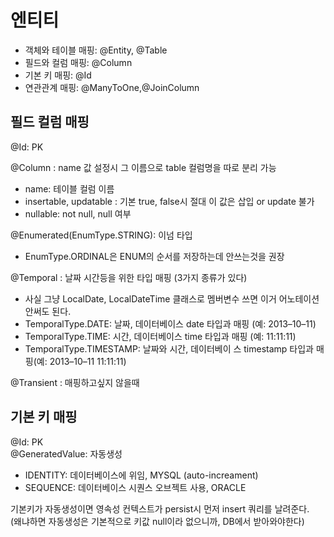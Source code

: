# 엔티티

- 객체와 테이블 매핑: @Entity, @Table
- 필드와 컬럼 매핑: @Column
- 기본 키 매핑: @Id
- 연관관계 매핑: @ManyToOne,@JoinColumn

## 필드 컬럼 매핑

@Id: PK

@Column : name 값 설정시 그 이름으로 table 컬럼명을 따로 분리 가능

- name: 테이블 컬럼 이름
- insertable, updatable : 기본 true, false시 절대 이 값은 삽입 or update 불가
- nullable: not null, null 여부

@Enumerated(EnumType.STRING): 이넘 타입

- EnumType.ORDINAL은 ENUM의 순서를 저장하는데 안쓰는것을 권장

@Temporal : 날짜 시간등을 위한 타입 매핑 (3가지 종류가 있다)

- 사실 그냥 LocalDate, LocalDateTime 클래스로 멤버변수 쓰면 이거 어노테이션 안써도 된다.
- TemporalType.DATE: 날짜, 데이터베이스 date 타입과 매핑
  (예: 2013–10–11)
- TemporalType.TIME: 시간, 데이터베이스 time 타입과 매핑
  (예: 11:11:11)
- TemporalType.TIMESTAMP: 날짜와 시간, 데이터베이 스
  timestamp 타입과 매핑(예: 2013–10–11 11:11:11)

@Transient : 매핑하고싶지 않을때

## 기본 키 매핑

@Id: PK  
@GeneratedValue: 자동생성

- IDENTITY: 데이터베이스에 위임, MYSQL (auto-increament)
- SEQUENCE: 데이터베이스 시퀀스 오브젝트 사용, ORACLE

기본키가 자동생성이면 영속성 컨텍스트가 persist시 먼저 insert 쿼리를 날려준다.  
(왜냐하면 자동생성은 기본적으로 키값 null이라 없으니까, DB에서 받아와야한다)
